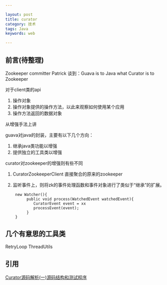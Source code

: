 ```yaml
---

layout: post
title: curator
category: 技术
tags: Java
keywords: web

---
```


## 前言(待整理)

Zookeeper committer Patrick 谈到：Guava is to Java what Curator is to Zookeeper

对于client类的api

1. 操作对象
2. 操作对象提供的操作方法，以此来观察如何使用某个应用
3. 操作方法返回的数据对象


从增强手法上讲

guava对java的封装，主要有以下几个方向：

1. 继承java类功能以增强
2. 提供独立的工具类以增强


curator对zookeeper的增强则有些不同

1. CuratorZookeeperClient 直接聚合的原来的zookeeper
2. 监听事件上，则将zk的事件处理函数和事件对象进行了类似于“继承”的扩展。

		new Watcher(){
			 public void process(WatchedEvent watchedEvent){
                CuratorEvent event = xx
                processEvent(event);
             }
		}
		
		
## 几个有意思的工具类

RetryLoop
ThreadUtils
		
	

## 引用

[Curator源码解析(一)源码结构和测试程序](http://blog.csdn.net/jiyiqinlovexx/article/details/42405525)